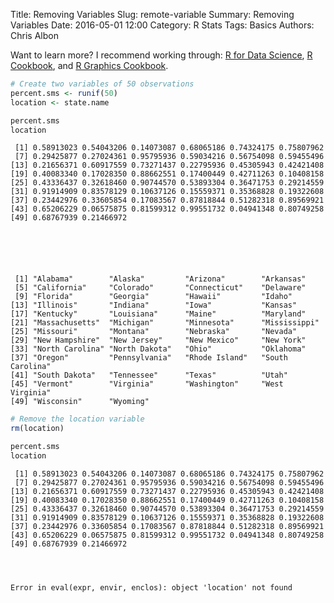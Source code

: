 Title: Removing Variables
Slug: remote-variable
Summary: Removing Variables
Date: 2016-05-01 12:00
Category: R Stats
Tags: Basics
Authors: Chris Albon

Want to learn more? I recommend working through: [R for Data Science](http://amzn.to/2myxnhi), [R Cookbook](http://amzn.to/2lF6hkb), and [R Graphics Cookbook](http://amzn.to/2m0fcPL).


```R
# Create two variables of 50 observations
percent.sms <- runif(50)
location <- state.name
```


```R
percent.sms
location
```




     [1] 0.58913023 0.54043206 0.14073087 0.68065186 0.74324175 0.75807962
     [7] 0.29425877 0.27024361 0.95795936 0.59034216 0.56754098 0.59455496
    [13] 0.21656371 0.60917559 0.73271437 0.22795936 0.45305943 0.42421408
    [19] 0.40083340 0.17028350 0.88662551 0.17400449 0.42711263 0.10408158
    [25] 0.43336437 0.32618460 0.90744570 0.53893304 0.36471753 0.29214559
    [31] 0.91914909 0.83578129 0.10637126 0.15559371 0.35368828 0.19322608
    [37] 0.23442976 0.33605854 0.17083567 0.87818844 0.51282318 0.89569921
    [43] 0.65206229 0.06575875 0.81599312 0.99551732 0.04941348 0.80749258
    [49] 0.68767939 0.21466972






     [1] "Alabama"        "Alaska"         "Arizona"        "Arkansas"      
     [5] "California"     "Colorado"       "Connecticut"    "Delaware"      
     [9] "Florida"        "Georgia"        "Hawaii"         "Idaho"         
    [13] "Illinois"       "Indiana"        "Iowa"           "Kansas"        
    [17] "Kentucky"       "Louisiana"      "Maine"          "Maryland"      
    [21] "Massachusetts"  "Michigan"       "Minnesota"      "Mississippi"   
    [25] "Missouri"       "Montana"        "Nebraska"       "Nevada"        
    [29] "New Hampshire"  "New Jersey"     "New Mexico"     "New York"      
    [33] "North Carolina" "North Dakota"   "Ohio"           "Oklahoma"      
    [37] "Oregon"         "Pennsylvania"   "Rhode Island"   "South Carolina"
    [41] "South Dakota"   "Tennessee"      "Texas"          "Utah"          
    [45] "Vermont"        "Virginia"       "Washington"     "West Virginia"
    [49] "Wisconsin"      "Wyoming"       




```R
# Remove the location variable
rm(location)
```


```R
percent.sms
location
```




     [1] 0.58913023 0.54043206 0.14073087 0.68065186 0.74324175 0.75807962
     [7] 0.29425877 0.27024361 0.95795936 0.59034216 0.56754098 0.59455496
    [13] 0.21656371 0.60917559 0.73271437 0.22795936 0.45305943 0.42421408
    [19] 0.40083340 0.17028350 0.88662551 0.17400449 0.42711263 0.10408158
    [25] 0.43336437 0.32618460 0.90744570 0.53893304 0.36471753 0.29214559
    [31] 0.91914909 0.83578129 0.10637126 0.15559371 0.35368828 0.19322608
    [37] 0.23442976 0.33605854 0.17083567 0.87818844 0.51282318 0.89569921
    [43] 0.65206229 0.06575875 0.81599312 0.99551732 0.04941348 0.80749258
    [49] 0.68767939 0.21466972




    Error in eval(expr, envir, enclos): object 'location' not found
